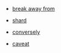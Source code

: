 - [break away from](https://dictionary.cambridge.org/ja/dictionary/english/break-away)

- [shard](https://dictionary.cambridge.org/ja/dictionary/english/shard)

- [conversely](https://dictionary.cambridge.org/ja/dictionary/english/conversely)

- [caveat](https://dictionary.cambridge.org/ja/dictionary/english/caveat)


